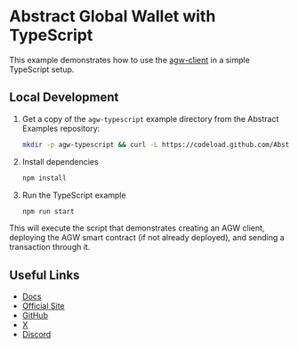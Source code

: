 # Abstract Global Wallet with TypeScript

This example demonstrates how to use the [agw-client](https://docs.abs.xyz/abstract-global-wallet/agw-client/overview)
in a simple TypeScript setup.

## Local Development

1. Get a copy of the `agw-typescript` example directory from the Abstract Examples repository:

   ```bash
   mkdir -p agw-typescript && curl -L https://codeload.github.com/Abstract-Foundation/examples/tar.gz/main | tar -xz --strip=2 -C agw-typescript examples-main/agw-typescript && cd agw-typescript
   ```

2. Install dependencies

   ```bash
   npm install
   ```

3. Run the TypeScript example

   ```bash
   npm run start
   ```

This will execute the script that demonstrates creating an AGW client, deploying the AGW smart contract (if not already deployed), and sending a transaction through it.

## Useful Links

- [Docs](https://docs.abs.xyz/)
- [Official Site](https://abs.xyz/)
- [GitHub](https://github.com/Abstract-Foundation)
- [X](https://x.com/AbstractChain)
- [Discord](https://discord.com/invite/abstractchain)
